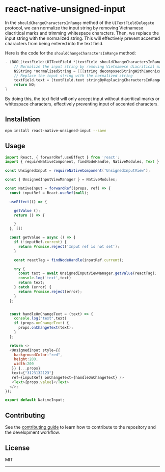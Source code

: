 # react-native-unsigned-input


In the `shouldChangeCharactersInRange` method of the `UITextFieldDelegate` protocol, we can normalize the input string by removing Vietnamese diacritical marks and trimming whitespace characters. Then, we replace the input string with the normalized string. This will effectively prevent accented characters from being entered into the text field.

Here is the code for the `shouldChangeCharactersInRange` method:

```objective-C
- (BOOL)textField:(UITextField *)textField shouldChangeCharactersInRange:(NSRange)range replacementString:(NSString *)string {
    // Normalize the input string by removing Vietnamese diacritical marks and trimming whitespace characters
    NSString *normalizedString = [[[string decomposedStringWithCanonicalMapping] stringByFoldingWithOptions:NSDiacriticInsensitiveSearch locale:[NSLocale currentLocale]] stringByTrimmingCharactersInSet:[NSCharacterSet whitespaceCharacterSet]];
    // Replace the input string with the normalized string
    textField.text = [textField.text stringByReplacingCharactersInRange:range withString:normalizedString];
    return NO;
}

```

By doing this, the text field will only accept input without diacritical marks or whitespace characters, effectively preventing input of accented characters.

## Installation

```sh
npm install react-native-unsigned-input --save
```

## Usage

```js
import React, { forwardRef,useEffect } from 'react';
import { requireNativeComponent, findNodeHandle, NativeModules, Text } from 'react-native';

const UnsignedInput = requireNativeComponent('UnsignedInputView');

const { UnsignedInputViewManager } = NativeModules;

const NativeInput = forwardRef((props, ref) => {
  const inputRef = React.useRef(null);

  useEffect(() => {

    getValue ();
    return () => {

    }
  }, [])

  const getValue = async () => {
    if (!inputRef.current) {
      return Promise.reject('Input ref is not set');
    }

    const reactTag = findNodeHandle(inputRef.current);

    try {
      const text = await UnsignedInputViewManager.getValue(reactTag);
      console.log('text',text)
      return text;
    } catch (error) {
      return Promise.reject(error);
    }
  };


  const handleOnChangeText = (text) => {
    console.log("text",text)
    if (props.onChangeText) {
      props.onChangeText(text);
    }
  };

  return <>
  <UnsignedInput style={{
    backgroundColor:"red",
    height:200,
    width:200
   }} {...props}
   text={"3123132123"}
   ref={inputRef} onChangeText={handleOnChangeText} />
   <Text>{props.value}</Text>
  </>;
});

export default NativeInput;

```

## Contributing

See the [contributing guide](CONTRIBUTING.md) to learn how to contribute to the repository and the development workflow.

## License

MIT

---

